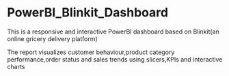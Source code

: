 # PowerBI_Blinkit_Dashboard
This is a responsive and interactive PowerBI dashboard based on Blinkit(an online gricery delivery platform)

The report visualizes customer behaviour,product category performance,order status and sales trends using slicers,KPIs and interactive charts
